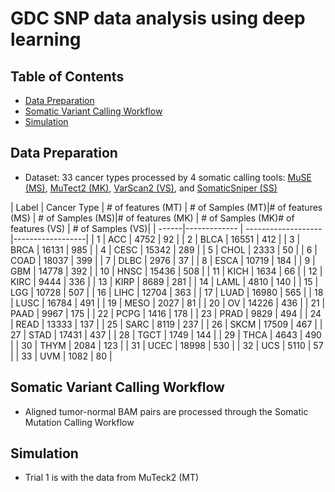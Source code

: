 # GDC SNP data analysis using deep learning

## Table of Contents

- [Data Preparation](#data-preparation)
- [Somatic Variant Calling Workflow](#somatic-variant-calling-workflow)
- [Simulation](#simulation)

## Data Preparation

- Dataset: 33 cancer types processed by 4 somatic calling tools: [MuSE (MS)](http://www.biorxiv.org/content/early/2016/05/25/055467.abstract), [MuTect2 (MK)](https://www.nature.com/articles/nbt.2514), [VarScan2 (VS)](https://genome.cshlp.org/content/22/3/568.short), and [SomaticSniper (SS)](http://bioinformatics.oxfordjournals.org/content/28/3/311.short)

| Label | Cancer Type  | # of features (MT) | # of Samples (MT)|# of features (MS) | # of Samples (MS)|# of features (MK) | # of Samples (MK)# of features (VS) | # of Samples (VS)|
| ------|------------- | -------------------|------------------|
|   1 	|    ACC 	     |          4752	    |        92        |
|   2	  |    BLCA 	   |          16551	    |       412        |
|   3		|    BRCA      |          16131	    |       985        |
|   4		|    CESC 	   |          15342	    |       289        |
|   5		|    CHOL      |          2333 	    |        50        |
|   6		|    COAD 	   |          18037	    |       399        |
|   7		|    DLBC 	   |          2976 	    |        37        |
|   8		|    ESCA 	   |          10719	    |       184        |
|   9		|    GBM 	     |          14778	    |       392        |
|  10		|    HNSC 	   |          15436	    |       508        |
|  11		|    KICH 	   |          1634 	    |        66        |
|  12		|    KIRC 	   |          9444 	    |       336        |
|  13		|    KIRP 	   |          8689 	    |       281        |
|  14		|    LAML 	   |          4810 	    |       140        |
|  15		|    LGG 	     |          10728 	  |       507        |
|  16		|    LIHC 	   |          12704 	  |       363        |
|  17		|    LUAD 	   |          16980 	  |       565        |
|  18		|    LUSC 	   |          16784 	  |       491        |
|  19		|    MESO 	   |          2027 	    |        81        |
|  20		|    OV 	     |          14226 	  |       436        |
|  21		|    PAAD 	   |          9967  	  |       175        |
|  22		|    PCPG 	   |          1416  	  |       178        |
|  23		|    PRAD 	   |          9829  	  |       494        |
|  24		|    READ 	   |          13333 	  |       137        |
|  25		|    SARC 	   |          8119  	  |       237        |
|  26		|    SKCM 	   |          17509 	  |       467        |
|  27		|    STAD 	   |          17431	    |       437        |
|  28		|    TGCT 	   |          1749 	    |       144        |
|  29		|    THCA 	   |          4643 	    |       490        |
|  30		|    THYM 	   |          2084 	    |       123        |
|  31		|    UCEC 	   |          18998	    |       530        |
|  32		|    UCS 	     |          5110  	  |        57        |
|  33		|    UVM   	   |          1082  	  |        80        |

## Somatic Variant Calling Workflow

- Aligned tumor-normal BAM pairs are processed through the Somatic Mutation Calling Workflow

## Simulation

- Trial 1 is with the data from MuTeck2 (MT)
